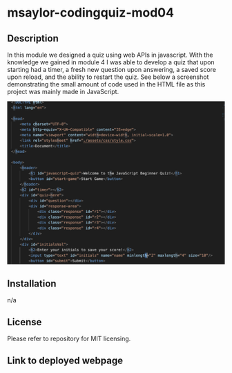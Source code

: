 # msaylor-codingquiz-mod04

## Description

In this module we designed a quiz using web APIs in javascript. With the knowledge we gained in module 4 I was able to develop a quiz that upon starting had a timer, a fresh new question upon answering, a saved score upon reload, and the ability to restart the quiz. See below a screenshot demonstrating the small amount of code used in the HTML file as this project was mainly made in JavaScript. 

![Project Screenshot](/assets/images/js%20quiz%20screenshot.png)

## Installation

n/a


## License

Please refer to repository for MIT licensing. 

## Link to deployed webpage



